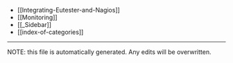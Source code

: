 * [[Integrating-Eutester-and-Nagios]]
* [[Monitoring]]
* [[_Sidebar]]
* [[index-of-categories]]

*****
NOTE: this file is automatically generated. Any edits will be overwritten.

